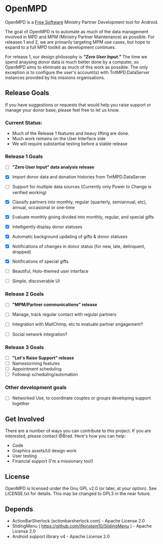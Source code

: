 OpenMPD
=======

OpenMPD is a [Free Software](https://en.wikipedia.org/wiki/Free_software) Ministry Partner Development tool for Android.

The goal of OpenMPD is to automate as much of the data management involved in
MPD and MPM (Ministry Partner Maintenance) as possible. For releases 1 and 2,
we are primarily targeting MPM use cases, but hope to expand to a full MPD
toolkit as development continues.

For release 1, our design philosophy is ***"Zero User Input."*** The time we spend
anaysing donor data is much better done by a computer, so OpenMPD aims to
eliminate as much of this work as possible. The only exception is to configure the 
user's account(s) with TntMPD.DataServer instances provided by his missions 
organisations.


Release Goals
-------------
If you have suggestions or requests that would help you raise support or
manage your donor base, please feel free to let us know.

### Current Status:
- Much of the Release 1 features and heavy lifting are done.
- Much work remains on the User Interface side
- We will require substantial testing before a stable release

### Release 1 Goals
- [ ] **"Zero User Input" data analysis release**
- [x] Import donor data and donation histories from TntMPD.DataServer
- [ ] Support for multiple data sources (Currently only Power to Change is verified working)
- [x] Classify partners into monthly, regular (quarterly, semiannual, etc), annual, occasional or one-time
- [x] Evaluate monthly giving divided into monthly, regular, and special gifts
- [x] Intelligently display donor statuses
- [x] Automatic background updating of gifts & donor statuses
- [x] Notifications of changes in donor status (for new, late, delinquent, dropped)
- [x] Notifications of special gifts
- [ ] Beautiful, Holo-themed user interface
- [ ] Simple, discoverable UI


### Release 2 Goals
- [ ] **"MPM/Partner communications" release**
- [ ] Manage, track regular contact with regular partners
- [ ] Integration with MailChimp, etc to evaluate partner engagement?
- [ ] Social network integration?
    

### Release 3 Goals
- [ ] **"Let's Raise Support" release**
- [ ] Namestorming features
- [ ] Appointment scheduling
- [ ] Followup scheduling/automation

### Other development goals
- [ ] Networked Use, to coordinate couples or groups developing support together

Get Involved
------------
There are a number of ways you can contribute to this project. If you are 
interested, please contact @Brad. Here's how you can help:
- Code
- Graphics assets/UI design work
- User testing
- Financial support (I'm a missionary too!)

License
-------
OpenMPD is licensed under the Gnu GPL v2.0 (or later, at your option). See
LICENSE.txt for details. This may be changed to GPL3 in the near future.

Depends
-------

- ActionBarSherlock (actionbarsherlock.com) - Apache License 2.0
- SlidingMenu ( https://github.com/jfeinstein10/SlidingMenu ) - Apache License 2.0 
- Android support library v4 - Apache License 2.0
